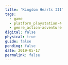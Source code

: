 ```yaml
---
title: 'Kingdom Hearts III'
tags:
  - game
  - platform_playstation-4
  - genre_action-adventure
digital: false
physical: true
guide: false
pending: false
date: 2019-05-17
permalink: false
---
```

